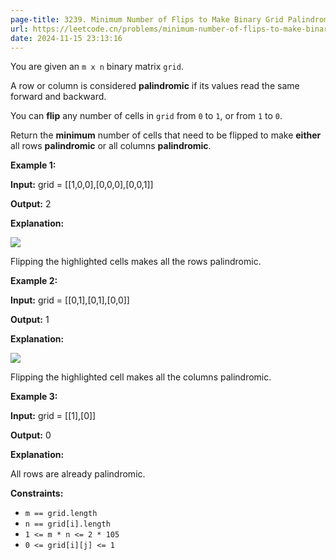 ```yaml
---
page-title: 3239. Minimum Number of Flips to Make Binary Grid Palindromic I
url: https://leetcode.cn/problems/minimum-number-of-flips-to-make-binary-grid-palindromic-i/description/?envType=daily-question&envId=2024-11-15
date: 2024-11-15 23:13:16
---
```

You are given an `m x n` binary matrix `grid`.

A row or column is considered **palindromic** if its values read the same forward and backward.

You can **flip** any number of cells in `grid` from `0` to `1`, or from `1` to `0`.

Return the **minimum** number of cells that need to be flipped to make **either** all rows **palindromic** or all columns **palindromic**.

**Example 1:**

**Input:** grid = \[\[1,0,0\],\[0,0,0\],\[0,0,1\]\]

**Output:** 2

**Explanation:**

![](https://assets.leetcode.com/uploads/2024/07/07/screenshot-from-2024-07-08-00-20-10.png)

Flipping the highlighted cells makes all the rows palindromic.

**Example 2:**

**Input:** grid = \[\[0,1\],\[0,1\],\[0,0\]\]

**Output:** 1

**Explanation:**

![](https://assets.leetcode.com/uploads/2024/07/07/screenshot-from-2024-07-08-00-31-23.png)

Flipping the highlighted cell makes all the columns palindromic.

**Example 3:**

**Input:** grid = \[\[1\],\[0\]\]

**Output:** 0

**Explanation:**

All rows are already palindromic.

**Constraints:**

-   `m == grid.length`
-   `n == grid[i].length`
-   `1 <= m * n <= 2 * 105`
-   `0 <= grid[i][j] <= 1`